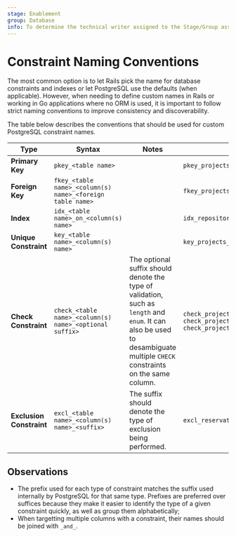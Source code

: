 ```yaml
---
stage: Enablement
group: Database
info: To determine the technical writer assigned to the Stage/Group associated with this page, see https://about.gitlab.com/handbook/engineering/ux/technical-writing/#designated-technical-writers
---
```


# Constraint Naming Conventions

The most common option is to let Rails pick the name for database constraints and indexes or let PostgreSQL use the defaults (when applicable). However, when needing to define custom names in Rails or working in Go applications where no ORM is used, it is important to follow strict naming conventions to improve consistency and discoverability.

The table below describes the conventions that should be used for custom PostgreSQL constraint names.

| Type                     | Syntax                                                    | Notes                                                                                                                                                                        | Examples                                                                                                          |
|--------------------------|-----------------------------------------------------------|------------------------------------------------------------------------------------------------------------------------------------------------------------------------------|-------------------------------------------------------------------------------------------------------------------|
| **Primary Key**          | `pkey_<table name>`                                       |                                                                                                                                                                              | `pkey_projects`                                                                                                   |
| **Foreign Key**          | `fkey_<table name>_<column(s) name>_<foreign table name>` |                                                                                                                                                                              | `fkey_projects_group_id_groups`                                                                                   |
| **Index**                | `idx_<table name>_on_<column(s) name>`                    |                                                                                                                                                                              | `idx_repositories_on_group_id`                                                                                    |
| **Unique Constraint**    | `key_<table name>_<column(s) name>`                       |                                                                                                                                                                              | `key_projects_group_id_and_name`                                                                                  |
| **Check Constraint**     | `check_<table name>_<column(s) name>_<optional suffix>`   | The optional suffix should  denote the type of validation, such as `length` and `enum`. It can also be used to desambiguate multiple `CHECK` constraints on the same column. | `check_projects_name_length`<br />`check_projects_type_enum`<br />`check_projects_admin1_id_and_admin2_id_differ` |
| **Exclusion Constraint** | `excl_<table name>_<column(s) name>_<suffix>`             | The suffix should denote the type of exclusion being performed.                                                                                                              | `excl_reservations_start_at_end_at_no_overlap`                                                                    |



## Observations

- The prefix used for each type of constraint matches the suffix used internally by PostgreSQL for that same type. Prefixes are preferred over suffices because they make it easier to identify the type of a given constraint quickly, as well as group them alphabetically;
- When targetting multiple columns with a constraint, their names should be joined with `_and_`.

